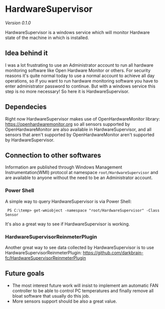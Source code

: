 # HardwareSupervisor

*Version 0.1.0*

HardwareSupervisor is a windows service which will monitor Hardware state of the machine in which
is installed. 

## Idea behind it ##
I was a lot frustrating to use an Administrator account to run all hardware monitoring 
software like Open Hardware Monitor or others. For security reasons it's quite normal today to use a
normal account to achieve all day operations, so if you want to run hardware monitoring software you
have to enter administrator password to continue. But with a windows service this step is no more
necessary! So here it is HardwareSupervisor.

## Dependecies ##
Right now HardwareSupervisor makes use of OpenHardwareMonitor library: https://openhardwaremonitor.org so 
all sensors supported by OpenHardwareMonitor are also available in HardwareSupervisor, and
all sensors that aren't supported by OpenHardwareMonitor aren't supported by HardwareSupervisor.

## Connection to other softwares ##
Information are published through Windows Management Instrumentation(WMI) protocol at 
namespace `root/HardwareSupervisor` and are available to anyone without the need to be 
an Administrator account.

### Power Shell ###
A simple way to query HardwareSupervisor is via Power Shell:
```console
 PS C:\temp> get-wmiobject -namespace "root/HardwareSupervisor" -Class Sensor
```
It's also a great way to see if HardwareSupervisor is working.

### HardwareSupervisorReinmeterPlugin ###
Another great way to see data collected by HardwareSupervisor is to use
HardwareSupervisorReinmeterPlugin: https://github.com/darkbrain-fc/HardwareSupervisorReinmeterPlugin

## Future goals ##
* The most interest future work will insist to implement am automatic FAN controller to be able to 
control PC temperatures and finally remove all bloat software that usually do this job.
* More sensors support should be also a great value.
